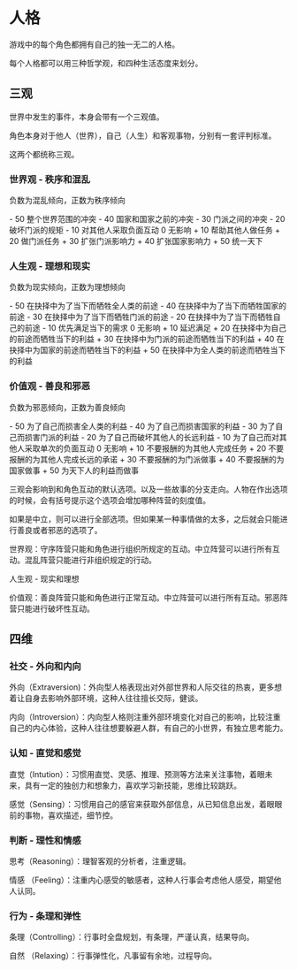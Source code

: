 # 人格

游戏中的每个角色都拥有自己的独一无二的人格。

每个人格都可以用三种哲学观，和四种生活态度来划分。

## 三观

世界中发生的事件，本身会带有一个三观值。

角色本身对于他人（世界），自己（人生）和客观事物，分别有一套评判标准。

这两个都统称三观。

### 世界观 - 秩序和混乱

负数为混乱倾向，正数为秩序倾向

\- 50 整个世界范围的冲突
\- 40 国家和国家之前的冲突
\- 30 门派之间的冲突
\- 20 破坏门派的规矩
\- 10 对其他人采取负面互动
0 无影响
\+ 10 帮助其他人做任务
\+ 20 做门派任务
\+ 30 扩张门派影响力
\+ 40 扩张国家影响力
\+ 50 统一天下

### 人生观 - 理想和现实

负数为现实倾向，正数为理想倾向

\- 50 在抉择中为了当下而牺牲全人类的前途
\- 40 在抉择中为了当下而牺牲国家的前途
\- 30 在抉择中为了当下而牺牲门派的前途
\- 20 在抉择中为了当下而牺牲自己的前途
\- 10 优先满足当下的需求
0 无影响
\+ 10 延迟满足
\+ 20 在抉择中为自己的前途而牺牲当下的利益
\+ 30 在抉择中为门派的前途而牺牲当下的利益
\+ 40 在抉择中为国家的前途而牺牲当下的利益
\+ 50 在抉择中为全人类的前途而牺牲当下的利益

### 价值观 - 善良和邪恶

负数为邪恶倾向，正数为善良倾向

\- 50 为了自己而损害全人类的利益
\- 40 为了自己而损害国家的利益
\- 30 为了自己而损害门派的利益
\- 20 为了自己而破坏其他人的长远利益
\- 10 为了自己而对其他人采取单次的负面互动
0 无影响
\+ 10 不要报酬的为其他人完成任务
\+ 20 不要报酬的为其他人完成长远的承诺
\+ 30 不要报酬的为门派做事
\+ 40 不要报酬的为国家做事
\+ 50 为天下人的利益而做事

三观会影响到和角色互动的默认选项。以及一些故事的分支走向。人物在作出选项的时候，会有括号提示这个选项会增加哪种阵营的刻度值。

如果是中立，则可以进行全部选项。但如果某一种事情做的太多，之后就会只能进行善良或者邪恶的选项了。

世界观：守序阵营只能和角色进行组织所规定的互动。中立阵营可以进行所有互动。混乱阵营只能进行非组织规定的行动。

人生观 - 现实和理想

价值观：善良阵营只能和角色进行正常互动。中立阵营可以进行所有互动。邪恶阵营只能进行破坏性互动。

## 四维

### 社交 - 外向和内向

外向（Extraversion)：外向型人格表现出对外部世界和人际交往的热衷，更多想着让自身去影响外部环境，这种人往往擅长交际，健谈。

内向（Introversion）：内向型人格则注重外部环境变化对自己的影响，比较注重自己的内心体验，这种人往往想要躲避人群，有自己的小世界，有独立思考能力。

### 认知 - 直觉和感觉

直觉（Intution）：习惯用直觉、灵感、推理、预测等方法来关注事物，着眼未来，具有一定的独创力和想象力，喜欢学习新技能，思维比较跳跃。

感觉（Sensing）：习惯用自己的感官来获取外部信息，从已知信息出发，着眼眼前的事物，喜欢描述，细节控。

### 判断 - 理性和情感

思考（Reasoning）：理智客观的分析者，注重逻辑。

情感 （Feeling）：注重内心感受的敏感者，这种人行事会考虑他人感受，期望他人认同。

### 行为 - 条理和弹性

条理（Controlling）：行事时全盘规划，有条理，严谨认真，结果导向。

自然 （Relaxing）：行事弹性化，凡事留有余地，过程导向。
